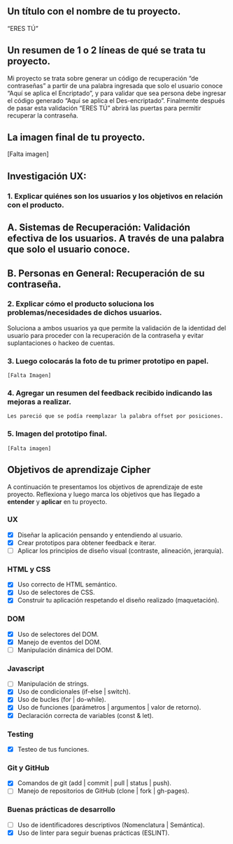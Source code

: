 ## Un título con el nombre de tu proyecto.
“ERES TÚ”

## Un resumen de 1 o 2 líneas de qué se trata tu proyecto.
Mi proyecto se trata sobre generar un código de recuperación “de contraseñas” a partir de una palabra ingresada que solo el usuario conoce “Aquí se aplica el Encriptado”, y para validar que sea persona debe ingresar el código generado “Aquí se aplica el Des-encriptado”. Finalmente después de pasar esta validación “ERES TÚ” abrirá las puertas para permitir recuperar la contraseña.

## La imagen final de tu proyecto.
[Falta imagen]

## Investigación UX:

### 1. Explicar quiénes son los usuarios y los objetivos en relación con el producto.
  ## A. Sistemas de Recuperación: Validación efectiva de los usuarios. A través de una palabra que solo el usuario conoce.
  ## B. Personas en General: Recuperación de su contraseña.

### 2. Explicar cómo el producto soluciona los problemas/necesidades de dichos usuarios.
Soluciona a ambos usuarios ya que permite la validación de la identidad del usuario para proceder con la recuperación de la contraseña y evitar suplantaciones o hackeo de cuentas.

### 3. Luego colocarás la foto de tu primer prototipo en papel.
    [Falta Imagen]

### 4. Agregar un resumen del feedback recibido indicando las mejoras a realizar.
    Les pareció que se podía reemplazar la palabra offset por posiciones.

### 5. Imagen del prototipo final.
    [Falta imagen]

## Objetivos de aprendizaje Cipher

A continuación te presentamos los objetivos de aprendizaje de este proyecto. Reflexiona y luego marca los objetivos que has llegado a **entender** y **aplicar** en tu proyecto.

### UX

- [x] Diseñar la aplicación pensando y entendiendo al usuario.
- [x] Crear prototipos para obtener feedback e iterar.
- [ ] Aplicar los principios de diseño visual (contraste, alineación, jerarquía).

### HTML y CSS

- [x] Uso correcto de HTML semántico.
- [x] Uso de selectores de CSS.
- [x] Construir tu aplicación respetando el diseño realizado (maquetación).

### DOM

- [x] Uso de selectores del DOM.
- [x] Manejo de eventos del DOM.
- [ ] Manipulación dinámica del DOM.

### Javascript

- [ ] Manipulación de strings.
- [x] Uso de condicionales (if-else | switch).
- [x] Uso de bucles (for | do-while).	
- [x] Uso de funciones (parámetros | argumentos | valor de retorno).
- [x] Declaración correcta de variables (const & let).

### Testing
- [x] Testeo de tus funciones.

### Git y GitHub
- [x] Comandos de git (add | commit | pull | status | push).
- [ ] Manejo de repositorios de GitHub (clone | fork | gh-pages).

### Buenas prácticas de desarrollo
- [ ] Uso de identificadores descriptivos (Nomenclatura | Semántica).
- [x] Uso de linter para seguir buenas prácticas (ESLINT).
